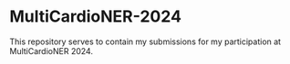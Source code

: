 # MultiCardioNER-2024
This repository serves to contain my submissions for my participation at MultiCardioNER 2024.
